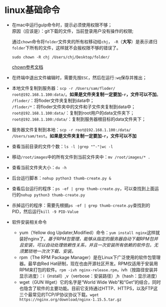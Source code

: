 # linux基础命令

- 在mac中运行gulp命令时，提示必须使用权限不够；   
  原因（应该是）：git下载的文件，当前登录用户没有操作的权限;  
  
  通过`chown`命令将`folder`文件夹的所有权移动给`chj`， `-R`（**大写**）是表示递归`folder`下所有的文件，这样就不会报权限不够的错误了。
  ``` 
  sudo chown -R chj /Users/chj/Desktop/folder/
  ```
  [chown参考文档](http://man.linuxde.net/chmod)

- 在终端中退出文件编辑时，需要先按`ESC`，然后在运行`:wq`保存并推出；

- 本地文件复制到服务器：`scp -r /Users/sam/floder/ root@192.168.1.100:data/`。**如果是文件夹复制一定要加`-r`，文件可以不加**。   
  `/floder/`：将floder文件夹复制到data中；  
  `/floder/*`：将floder文件夹中的文件和子文件夹复制到data中；    
  `root@192.168.1.100:data/`：复制到root用户的data文件夹下；
  `root@192.168.1.100:/data/`：复制到服务器根目标的data文件夹下；

- 服务器文件复制到本地：`scp -r root@192.168.1.100:/data/ /Users/sam/test`。**如果是文件夹复制一定要加`-r`，文件可以不加**

- 查看当前目录的文件个数：`ls -l |grep "^-"|wc -l`

- 移动`/root/images`中的所有文件到当前文件夹中：`mv /root/images/* .`

- 查看当前文件夹大小：`du -h`

- 后台运行脚本：`nohup python3 thumb-create.py &`

- 查看后台运行的程序：`ps -ef | grep thumb-create.py`，可以查找到上面运行的`nohup python3 thumb-create.py`

- 杀掉运行的程序：需要先根据`ps -ef | grep thumb-create.py`查找到的PID，然后运行`kill -9 PID-Value`

- 软件安装相关命令
    - yum（Yellow dog Updater,Modified）命令：`yum install nginx`这样就装好nginx了。*基于RPM包管理，能够从指定的服务器自动下载RPM包并且安装，可以自动处理依赖性关系，并且一次安装所有依赖的软件包，无须繁琐地一次次下载、安装。*
    - rpm（The RPM Package Manager）是在Linux下广泛使用的软件包管理器。最早由Red Hat研制，现在也由开源社区开发。RPM仅适用于安装用RPM来打包的软件。`rpm -ivh nginx-release.rpm`，ivh（按路径安装并显示进度）：i（install）,v（verbose：安装路径）,h（hash：显示进度）
    - wget（GUN Wget）它的名字是“World Wide Web”和“Get”的结合，同时也隐含了软件的主要功能。目前它支持通过HTTP、HTTPS，以及FTP这三个最常见的TCP/IP协议协议下载。`wget https://nginx.org/download/nginx-1.15.5.tar.gz`
